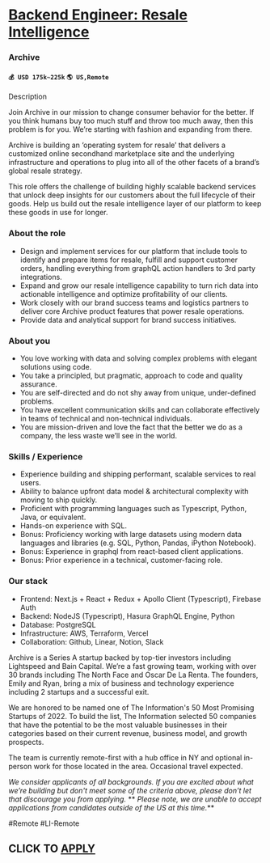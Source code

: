 # [Backend Engineer: Resale Intelligence](https://www.remotewlb.com/apply/backend-engineer-resale-intelligence)  
### Archive  
#### `💰 USD 175k~225k` `🌎 US,Remote`  

Description

Join Archive in our mission to change consumer behavior for the better. If you think humans buy too much stuff and throw too much away, then this problem is for you. We’re starting with fashion and expanding from there.

  

Archive is building an ‘operating system for resale’ that delivers a customized online secondhand marketplace site and the underlying infrastructure and operations to plug into all of the other facets of a brand’s global resale strategy.

  

This role offers the challenge of building highly scalable backend services that unlock deep insights for our customers about the full lifecycle of their goods. Help us build out the resale intelligence layer of our platform to keep these goods in use for longer.

### About the role

  * Design and implement services for our platform that include tools to identify and prepare items for resale, fulfill and support customer orders, handling everything from graphQL action handlers to 3rd party integrations.
  * Expand and grow our resale intelligence capability to turn rich data into actionable intelligence and optimize profitability of our clients. 
  * Work closely with our brand success teams and logistics partners to deliver core Archive product features that power resale operations.
  * Provide data and analytical support for brand success initiatives.

### About you

  * You love working with data and solving complex problems with elegant solutions using code.
  * You take a principled, but pragmatic, approach to code and quality assurance.
  * You are self-directed and do not shy away from unique, under-defined problems.
  * You have excellent communication skills and can collaborate effectively in teams of technical and non-technical individuals.
  * You are mission-driven and love the fact that the better we do as a company, the less waste we’ll see in the world.

### Skills / Experience

  * Experience building and shipping performant, scalable services to real users.
  * Ability to balance upfront data model & architectural complexity with moving to ship quickly.
  * Proficient with programming languages such as Typescript, Python, Java, or equivalent.
  * Hands-on experience with SQL. 
  * Bonus: Proficiency working with large datasets using modern data languages and libraries (e.g. SQL, Python, Pandas, iPython Notebook).
  * Bonus: Experience in graphql from react-based client applications.
  * Bonus: Prior experience in a technical, customer-facing role.

### Our stack

  * Frontend: Next.js + React + Redux + Apollo Client (Typescript), Firebase Auth
  * Backend: NodeJS (Typescript), Hasura GraphQL Engine, Python
  * Database: PostgreSQL
  * Infrastructure: AWS, Terraform, Vercel
  * Collaboration: Github, Linear, Notion, Slack

  

  

Archive is a Series A startup backed by top-tier investors including Lightspeed and Bain Capital. We’re a fast growing team, working with over 30 brands including The North Face and Oscar De La Renta. The founders, Emily and Ryan, bring a mix of business and technology experience including 2 startups and a successful exit.

  

We are honored to be named one of The Information's 50 Most Promising Startups of 2022. To build the list, The Information selected 50 companies that have the potential to be the most valuable businesses in their categories based on their current revenue, business model, and growth prospects.

  

The team is currently remote-first with a hub office in NY and optional in-person work for those located in the area. Occasional travel expected.

  

 _We consider applicants of all backgrounds. If you are excited about what we’re building but don't meet some of the criteria above, please don’t let that discourage you from applying._ ** _Please note, we are unable to accept applications from candidates outside of the US at this time._**

  

#Remote #LI-Remote

  
## CLICK TO [APPLY](https://www.remotewlb.com/apply/backend-engineer-resale-intelligence)

